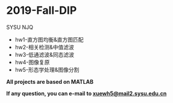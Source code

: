 # 2019-Fall-DIP
SYSU NJQ
* hw1-直方图均衡&直方图匹配
* hw2-相关检测&中值滤波
* hw3-低通滤波&同态滤波
* hw4-图像复原
* hw5-形态学处理&图像分割

**All projects are based on MATLAB**

**If any question, you can e-mail to xuewh5@mail2.sysu.edu.cn**
